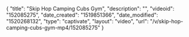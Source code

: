 {
    "title": "Skip Hop Camping Cubs Gym",
    "description": "",
    "videoid": "152085275",
    "date_created": "1519851366",
    "date_modified": "1520268132",
    "type": "captivate",
    "layout": "video",
    "url": "\/v\/skip-hop-camping-cubs-gym-mp4\/152085275"
}